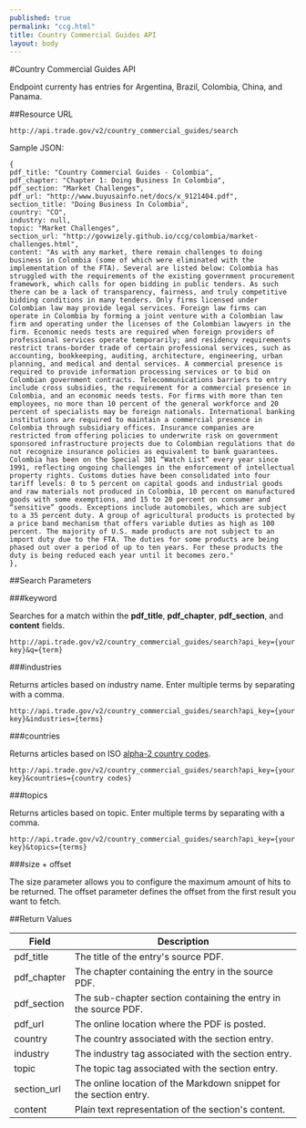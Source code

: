 ```yaml
---
published: true
permalink: "ccg.html"
title: Country Commercial Guides API
layout: body
---
```


#Country Commercial Guides API

Endpoint currenty has entries for Argentina, Brazil, Colombia, China, and Panama.

##Resource URL

    http://api.trade.gov/v2/country_commercial_guides/search
    
Sample JSON:

	{
	pdf_title: "Country Commercial Guides - Colombia",
	pdf_chapter: "Chapter 1: Doing Business In Colombia",
	pdf_section: "Market Challenges",
	pdf_url: "http://www.buyusainfo.net/docs/x_9121404.pdf",
	section_title: "Doing Business In Colombia",
	country: "CO",
	industry: null,
	topic: "Market Challenges",
	section_url: "http://govwizely.github.io/ccg/colombia/market-challenges.html",
	content: "As with any market, there remain challenges to doing business in Colombia (some of which were eliminated with the implementation of the FTA). Several are listed below: Colombia has struggled with the requirements of the existing government procurement framework, which calls for open bidding in public tenders. As such there can be a lack of transparency, fairness, and truly competitive bidding conditions in many tenders. Only firms licensed under Colombian law may provide legal services. Foreign law firms can operate in Colombia by forming a joint venture with a Colombian law firm and operating under the licenses of the Colombian lawyers in the firm. Economic needs tests are required when foreign providers of professional services operate temporarily; and residency requirements restrict trans-border trade of certain professional services, such as accounting, bookkeeping, auditing, architecture, engineering, urban planning, and medical and dental services. A commercial presence is required to provide information processing services or to bid on Colombian government contracts. Telecommunications barriers to entry include cross subsidies, the requirement for a commercial presence in Colombia, and an economic needs tests. For firms with more than ten employees, no more than 10 percent of the general workforce and 20 percent of specialists may be foreign nationals. International banking institutions are required to maintain a commercial presence in Colombia through subsidiary offices. Insurance companies are restricted from offering policies to underwrite risk on government sponsored infrastructure projects due to Colombian regulations that do not recognize insurance policies as equivalent to bank guarantees. Colombia has been on the Special 301 “Watch List” every year since 1991, reflecting ongoing challenges in the enforcement of intellectual property rights. Customs duties have been consolidated into four tariff levels: 0 to 5 percent on capital goods and industrial goods and raw materials not produced in Colombia, 10 percent on manufactured goods with some exemptions, and 15 to 20 percent on consumer and “sensitive” goods. Exceptions include automobiles, which are subject to a 35 percent duty. A group of agricultural products is protected by a price band mechanism that offers variable duties as high as 100 percent. The majority of U.S. made products are not subject to an import duty due to the FTA. The duties for some products are being phased out over a period of up to ten years. For these products the duty is being reduced each year until it becomes zero."
	},

##Search Parameters

###keyword

Searches for a match within the **pdf_title**, **pdf_chapter**, **pdf_section**, and **content** fields.

    http://api.trade.gov/v2/country_commercial_guides/search?api_key={your key}&q={term}

<!---        
**_Example_**

[http://api.trade.gov/v2/country_commercial_guides/search?q=colombia investment](http://api.trade.gov/v2/country_commercial_guides/search?q=colombia investment)
-->

###industries

Returns articles based on industry name.  Enter multiple terms by separating with a comma.

    http://api.trade.gov/v2/country_commercial_guides/search?api_key={your key}&industries={terms}

<!---        
**_Example_**

[http://api.trade.gov/v2/country_commercial_guides/search?industries=Automotive,Education](http://api.trade.gov/v2/country_commercial_guides/search?industries=Automotive,Education)
-->

###countries

Returns articles based on ISO [alpha-2 country codes](http://www.iso.org/iso/home/standards/country_codes/country_names_and_code_elements.htm).

    http://api.trade.gov/v2/country_commercial_guides/search?api_key={your key}&countries={country codes}

<!---        
**_Example_**

[http://api.trade.gov/v2/country_commercial_guides/search?countries=CO,PA](http://api.trade.gov/v2/country_commercial_guides/search?countries=CO,PA)
-->

###topics

Returns articles based on topic.  Enter multiple terms by separating with a comma.

    http://api.trade.gov/v2/country_commercial_guides/search?api_key={your key}&topics={terms}

<!---        
**_Example_**

[http://api.trade.gov/v2/country_commercial_guides/search?topics=Market Overview](http://api.trade.gov/v2/country_commercial_guides/search?topics=Market Overview)
-->

###size + offset

The size parameter allows you to configure the maximum amount of hits to be returned. The offset parameter defines the offset from the first result you want to fetch.

<!---        
**_Example_**

[http://api.trade.gov/v2/country_commercial_guides/search?countries=CO&size=1&offset=1](http://api.trade.gov/v2/country_commercial_guides/search?countries=CO&size=1&offset=1)
-->

##Return Values

| Field              | Description                             |
| ------------------ | --------------------------------------- |
| pdf_title                 | The title of the entry's source PDF.           |
| pdf_chapter        	 | The chapter containing the entry in the source PDF. |
| pdf_section             | The sub-chapter section containing the entry in the source PDF. |
| pdf_url       | The online location where the PDF is posted.  |
| country          | The country associated with the section entry.  |
| industry          | The industry tag associated with the section entry.         |
| topic             | The topic tag associated with the section entry.    |
| section_url          | The online location of the Markdown snippet for the section entry.  |
| content           | Plain text representation of the section's content.  |